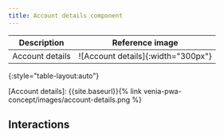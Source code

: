 ```yaml
---
title: Account details component
---
```


| Description                | Reference image                               |
| -------------------------- | :-------------------------------------------: |
| Account details            | ![Account details]{:width="300px"}            |
{:style="table-layout:auto"}

[Account details]: {{site.baseurl}}{% link venia-pwa-concept/images/account-details.png %}

<!-- TODO: add this section, right now the page is available in read only mode. -->
## Interactions
